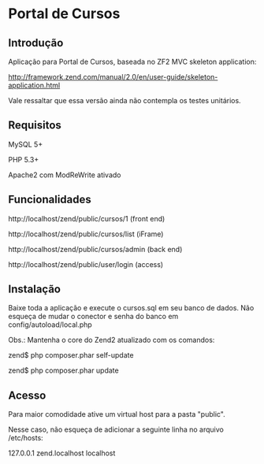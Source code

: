 
Portal de Cursos
=======================

Introdução
------------
Aplicação para Portal de Cursos, baseada no ZF2 MVC skeleton application:

http://framework.zend.com/manual/2.0/en/user-guide/skeleton-application.html

Vale ressaltar que essa versão ainda não contempla os testes unitários.


Requisitos
------------

MySQL 5+

PHP 5.3+

Apache2 com ModReWrite ativado


Funcionalidades
------------
http://localhost/zend/public/cursos/1 (front end)

http://localhost/zend/public/cursos/list (iFrame)

http://localhost/zend/public/cursos/admin (back end)

http://localhost/zend/public/user/login (access)



Instalação
----------------------------

Baixe toda a aplicação e execute o cursos.sql em seu banco de dados.
Não esqueça de mudar o conector e senha do banco em config/autoload/local.php

Obs.: Mantenha o core do Zend2 atualizado com os comandos:

zend$ php composer.phar self-update

zend$ php composer.phar update


Acesso
------------
Para maior comodidade ative um virtual host para a pasta "public".

Nesse caso, não esqueça de adicionar a seguinte linha no arquivo /etc/hosts:

127.0.0.1       zend.localhost localhost
